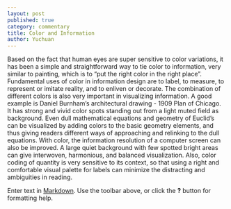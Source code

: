 ```yaml
---
layout: post
published: true
category: commentary
title: Color and Information
author: Yuchuan
---
```

Based on the fact that human eyes are super sensitive to color variations, it has been a simple and straightforward way to tie color to information, very similar to painting, which is to “put the right color in the right place”. Fundamental uses of color in information design are to label, to measure, to represent or imitate reality, and to enliven or decorate. The combination of different colors is also very important in visualizing information. A good example is Daniel Burnham’s architectural drawing - 1909 Plan of Chicago. It has strong and vivid color spots standing out from a light muted field as background. Even dull mathematical equations and geometry of Euclid’s can be visualized by adding colors to the basic geometry elements, and thus giving readers different ways of approaching and relinking to the dull equations. With color, the information resolution of a computer screen can also be improved. A large quiet background with few spotted bright areas can give interwoven, harmonious, and balanced visualization. Also, color coding of quantity is very sensitive to its context, so that using a right and comfortable visual palette for labels can minimize the distracting and ambiguities in reading.   

Enter text in [Markdown](http://daringfireball.net/projects/markdown/). Use the toolbar above, or click the **?** button for formatting help.
